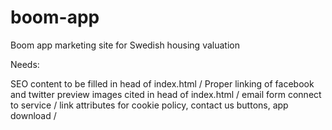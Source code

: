 # boom-app
Boom app marketing site for Swedish housing valuation

Needs:

SEO content to be filled in head of index.html /
Proper linking of facebook and twitter preview images cited in head of index.html /
email form connect to service /
link attributes for cookie policy, contact us buttons, app download /
